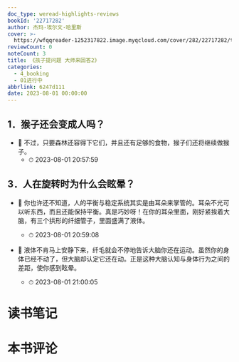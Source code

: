 ```yaml
---
doc_type: weread-highlights-reviews
bookId: '22717282'
author: 杰玛·埃尔文·哈里斯
cover: >-
  https://wfqqreader-1252317822.image.myqcloud.com/cover/282/22717282/t7_22717282.jpg
reviewCount: 0
noteCount: 3
title: 《孩子提问题 大师来回答2》
categories:
  - 4_booking
  - 01进行中
abbrlink: 6247d111
date: 2023-08-01 00:00:00
---
```



## 1．猴子还会变成人吗？


- 📌 不过，只要森林还容得下它们，并且还有足够的食物，猴子们还将继续做猴子。 
    - ⏱ 2023-08-01 20:57:59 
## 3．人在旋转时为什么会眩晕？


- 📌 你也许还不知道，人的平衡与稳定系统其实是由耳朵来掌管的。耳朵不光可以听东西，而且还能保持平衡。真是巧妙呀！在你的耳朵里面，刚好紧挨着大脑，有三个拱形的纤细管子，里面盛满了液体。 
    - ⏱ 2023-08-01 20:59:08 

- 📌 液体不肯马上安静下来，纤毛就会不停地告诉大脑你还在运动。虽然你的身体已经不动了，但大脑却认定它还在动。正是这种大脑认知与身体行为之间的差距，使你感到眩晕。 
    - ⏱ 2023-08-01 21:00:05 

# 读书笔记


# 本书评论
